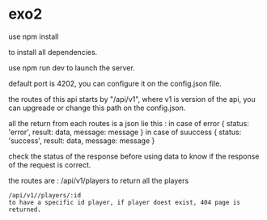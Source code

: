 # exo2

use 
npm install 

to install all dependencies.

use 
npm run dev 
to launch the server.

default port is 4202, you can configure it on the config.json file.

the routes of this api starts by "/api/v1", where v1 is version of the api, you can upgreade or change this path on the config.json.

all the return from each routes is a json lie this :
in case of error
{
    status: 'error',
    result: data,
    message: message
}
in case of suuccess
{
    status: 'success',
    result: data,
    message: message
}


check the status of the response before using data to know if the response of the request is correct.

the routes are :
    /api/v1/players
    to return all the players

    /api/v1//players/:id
    to have a specific id player, if player doest exist, 404 page is returned.
